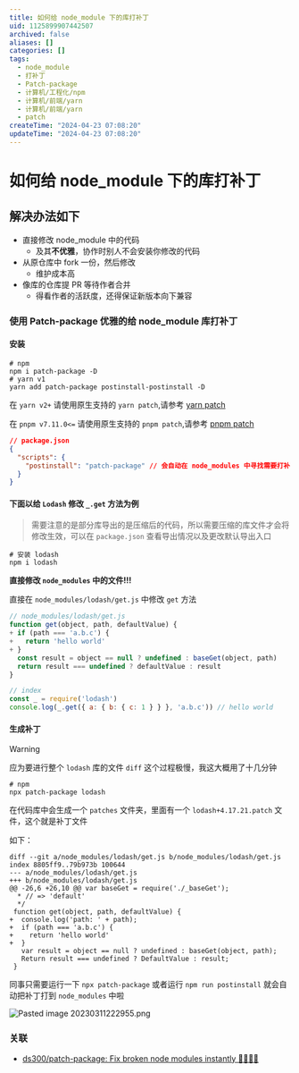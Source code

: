 ```yaml
---
title: 如何给 node_module 下的库打补丁
uid: 1125899907442507
archived: false
aliases: []
categories: []
tags:
  - node_module
  - 打补丁
  - Patch-package
  - 计算机/工程化/npm
  - 计算机/前端/yarn
  - 计算机/前端/yarn
  - patch
createTime: "2024-04-23 07:08:20"
updateTime: "2024-04-23 07:08:20"
---
```


# 如何给 node_module 下的库打补丁

## 解决办法如下

- 直接修改 node_module 中的代码
  - 及其**不优雅**，协作时别人不会安装你修改的代码
- 从原仓库中 fork 一份，然后修改
  - 维护成本高
- 像库的仓库提 PR 等待作者合并
  - 得看作者的活跃度，还得保证新版本向下兼容

### 使用 Patch-package 优雅的给 node_module 库打补丁

#### 安装

```shell
# npm
npm i patch-package -D
# yarn v1
yarn add patch-package postinstall-postinstall -D
```

在 `yarn v2+` 请使用原生支持的 `yarn patch`,请参考 [yarn patch](https://yarnpkg.com/cli/patch)

在 `pnpm v7.11.0<=` 请使用原生支持的 `pnpm patch`,请参考 [pnpm patch](https://pnpm.io/cli/patch)

```json
// package.json
{
  "scripts": {
    "postinstall": "patch-package" // 会自动在 node_modules 中寻找需要打补丁的库
  }
}
```

#### 下面以给 `Lodash` 修改 `_.get` 方法为例

> 需要注意的是部分库导出的是压缩后的代码，所以需要压缩的库文件才会将修改生效，可以在 `package.json` 查看导出情况以及更改默认导出入口

```shell
# 安装 lodash
npm i lodash
```

**直接修改 `node_modules` 中的文件!!!**

直接在 `node_modules/lodash/get.js` 中修改 `get` 方法

```js
// node_modules/lodash/get.js
function get(object, path, defaultValue) {
+ if (path === 'a.b.c') {
+   return 'hello world'
+ }
  const result = object == null ? undefined : baseGet(object, path)
  return result === undefined ? defaultValue : result
}

// index
const _ = require('lodash')
console.log(_.get({ a: { b: { c: 1 } } }, 'a.b.c')) // hello world
```

#### 生成补丁

> [!warning]
> 应为要进行整个 `lodash` 库的文件 `diff` 这个过程极慢，我这大概用了十几分钟

```shell
# npm
npx patch-package lodash
```

在代码库中会生成一个 `patches` 文件夹，里面有一个 `lodash+4.17.21.patch` 文件，这个就是补丁文件

如下：

```shell
diff --git a/node_modules/lodash/get.js b/node_modules/lodash/get.js
index 8805ff9..79b973b 100644
--- a/node_modules/lodash/get.js
+++ b/node_modules/lodash/get.js
@@ -26,6 +26,10 @@ var baseGet = require('./_baseGet');
  * // => 'default'
  */
 function get(object, path, defaultValue) {
+  console.log('path: ' + path);
+  if (path === 'a.b.c') {
+    return 'hello world'
+  }
   var result = object == null ? undefined : baseGet(object, path);
   Return result === undefined ? DefaultValue : result;
 }
```

同事只需要运行一下 `npx patch-package` 或者运行 `npm run postinstall` 就会自动把补丁打到 `node_modules` 中啦

![Pasted image 20230311222955.png](https://p1-juejin.byteimg.com/tos-cn-i-k3u1fbpfcp/cb5251a69d6c451db5ced3edc1b29e86~tplv-k3u1fbpfcp-watermark.image?)

### 关联

- [ds300/patch-package: Fix broken node modules instantly 🏃🏽‍♀️💨](https://github.com/ds300/patch-package)
